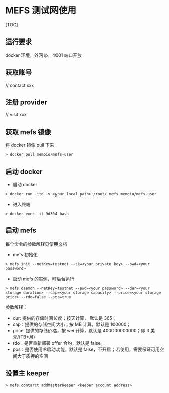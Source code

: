 # MEFS 测试网使用

[TOC]

## 运行要求

docker 环境，外网 ip，4001 端口开放

## 获取账号

// contact xxx

## 注册 provider

// visit xxx

## 获取 mefs 镜像

将 docker 镜像 pull 下来

```shell
> docker pull memoio/mefs-user
```

## 启动 docker

- 启动 docker

```shell
> docker run -itd -v <your local path>:/root/.mefs memoio/mefs-user
```

- 进入终端

```shell
> docker exec -it 9d304 bash
```

## 启动 mefs

每个命令的参数解释见[使用文档](https://github.com/memoio/docs)

- mefs 初始化

```shell
> mefs init --netKey=testnet --sk=<your private key> --pwd=<your password>
```

- 启动 mefs 的实例，可后台运行

```shell
> mefs daemon --netKey=testnet --pwd=<your password> --dur=<your storage duration> --cap=<your storage capacity> --price=<your storage price> --rdo=false --pos=true
```

参数解释：

- dur: 提供的存储时间长度；按天计算， 默认是 365；
- cap：提供的存储空间大小；按 MB 计算，默认是 100000；
- price: 提供的存储价格，按 wei 计算，默认是 400000000000；即 3 美元/(TB\*月)
- rdo：是否重新部署 offer 合约，默认是 false。
- pos：是否使用冷启动功能，默认是 false，不开启；若使用，需要保证可用空间大于质押的空间

## 设置主 keeper

```
> mefs contarct addMasterKeeper <keeper account address>
```
